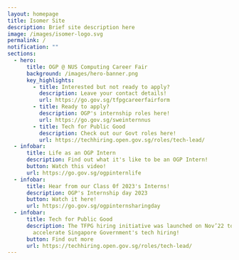 ```yaml
---
layout: homepage
title: Isomer Site
description: Brief site description here
image: /images/isomer-logo.svg
permalink: /
notification: ""
sections:
  - hero:
      title: OGP @ NUS Computing Career Fair
      background: /images/hero-banner.png
      key_highlights:
        - title: Interested but not ready to apply?
          description: Leave your contact details!
          url: https://go.gov.sg/tfpgcareerfairform
        - title: Ready to apply?
          description: OGP's internship roles here!
          url: https://go.gov.sg/sweinternnus
        - title: Tech for Public Good
          description: Check out our Govt roles here!
          url: https://techhiring.open.gov.sg/roles/tech-lead/
  - infobar:
      title: Life as an OGP Intern
      description: Find out what it's like to be an OGP Intern!
      button: Watch this video!
      url: https://go.gov.sg/ogpinternlife
  - infobar:
      title: Hear from our Class 0f 2023's Interns!
      description: OGP's Internship day 2023
      button: Watch it here!
      url: https://go.gov.sg/ogpinternsharingday
  - infobar:
      title: Tech for Public Good
      description: The TFPG hiring initiative was launched on Nov’22 to consolidate &
        accelerate Singapore Government's tech hiring!
      button: Find out more
      url: https://techhiring.open.gov.sg/roles/tech-lead/
---
```

